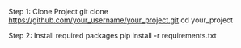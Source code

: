 Step 1: Clone Project
git clone https://github.com/your_username/your_project.git
cd your_project

Step 2: Install required packages 
pip install -r requirements.txt
